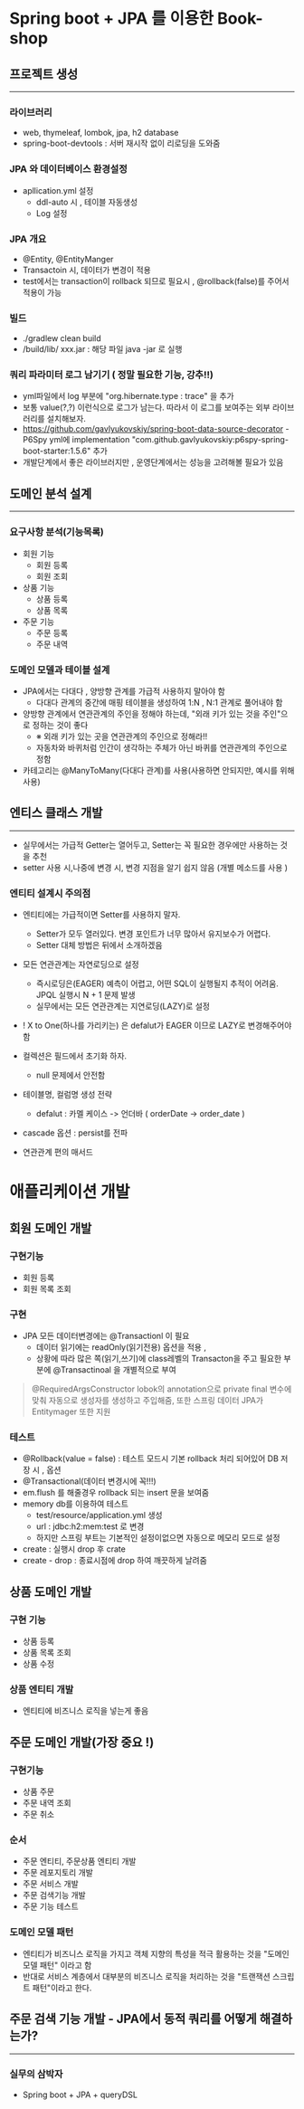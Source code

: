 
# Spring boot  + JPA 를 이용한 Book-shop

## 프로젝트 생성

---
### 라이브러리 
- web, thymeleaf, lombok, jpa, h2 database
- spring-boot-devtools : 서버 재시작 없이 리로딩을 도와줌


### JPA 와 데이터베이스 환경설정 
- apllication.yml 설정 
    - ddl-auto 시 , 테이블 자동생성
    - Log 설정
    
### JPA 개요  
- @Entity, @EntityManger
- Transactoin 시, 데이터가 변경이 적용
- test에서는 transaction이 rollback 되므로 필요시 , @rollback(false)를 주어서 적용이 가능 
 
### 빌드
- ./gradlew clean build 
- /build/lib/ xxx.jar  : 해당 파일 java -jar 로 실행 

### 쿼리 파라미터 로그 남기기 ( 정말 필요한 기능, 강추!!)
- yml파일에서 log 부분에 "org.hibernate.type : trace" 을 추가
- 보통 value(?,?) 이런식으로 로그가 남는다. 따라서 이 로그를 보여주는 외부 라이브러리를 설치해보자.
- https://github.com/gavlyukovskiy/spring-boot-data-source-decorator - P6Spy
  yml에 implementation "com.github.gavlyukovskiy:p6spy-spring-boot-starter:1.5.6" 추가 
- 개발단계에서 좋은 라이브러지만 , 운영단계에서는 성능을 고려해볼 필요가 있음 


## 도메인 분석 설계

---

### 요구사항 분석(기능목록)

- 회원 기능
  - 회원 등록
  - 회원 조회
- 상품 기능
  - 상품 등록 
  - 상품 목록
- 주문 기능
  - 주문 등록
  - 주문 내역
  

### 도메인 모델과 테이블 설계
- JPA에서는 다대다 , 양방향 관계를 가급적 사용하지 말아야 함
  - 다대다 관계의 중간에 매핑 테이블을 생성하여 1:N , N:1 관계로 풀어내야 함 
- 양방향 관계에서 연관관계의 주인을 정해야 하는데, "외래 키가 있는 것을 주인"으로 정하는 것이 좋다
  - ※ 외래 키가 있는 곳을 연관관계의 주인으로 정해라!! 
  - 자동차와 바퀴처럼 인간이 생각하는 주체가 아닌 바퀴를 연관관계의 주인으로 정함 
- 카테고리는 @ManyToMany(다대다 관계)를 사용(사용하면 안되지만, 예시를 위해 사용)


## 엔티스 클래스 개발 

--- 

- 실무에서는 가급적 Getter는 열어두고, Setter는 꼭 필요한 경우에만 사용하는 것을 추천 
- setter 사용 시,나중에 변경 시, 변경 지점을 알기 쉽지 않음 (개별 메소드를 사용 )

### 엔티티 설계시 주의점
- 엔티티에는 가급적이면 Setter를 사용하지 말자.
  - Setter가 모두 열러있다. 변경 포인트가 너무 많아서 유지보수가 어렵다.
  - Setter 대체 방법은 뒤에서 소개하겠음
- 모든 연관관계는 자연로딩으로 설정
  - 즉시로딩은(EAGER) 예측이 어렵고, 어떤 SQL이 실행될지 추적이 어려움. JPQL 실행시 N + 1 문제 발생
  - 실무에서는 모든 연관관계는 지연로딩(LAZY)로 설정
- ! X to One(하나를 가리키는) 은 defalut가 EAGER 이므로  LAZY로 변경해주어야함
- 컬렉션은 필드에서 초기화 하자.
  - null 문제에서 안전함
- 테이블명, 컬럼명 생성 전략 
  - defalut : 카멜 케이스 -> 언더바 ( orderDate -> order_date )
  
- cascade 옵션 : persist를 전파
- 연관관계 편의 매서드 


# 애플리케이션 개발 

## 회원 도메인 개발 

### 구현기능 
- 회원 등록
- 회원 목록 조회 

### 구현
- JPA 모든 데이터변경에는 @Transactionl 이 필요 
  - 데이터 읽기에는 readOnly(읽기전용) 옵션을 적용 ,  
  - 상황에 따라 많은 쪽(읽기,쓰기)에 class레벨의 Transacton을 주고 필요한 부분에  @Transactinoal 을 개별적으로 부여

> @RequiredArgsConstructor
lobok의 annotation으로 private final 변수에 맞춰 자동으로 생성자를 생성하고 주입해줌, 또한 스프링 데이터 JPA가 Entitymager 또한 지원 
>

### 테스트
- @Rollback(value = false) : 테스트 모드시 기본 rollback 처리 되어있어 DB 저장 시 , 옵션
- @Transactional(데이터 변경시에 꼭!!!)
- em.flush 를 해줄경우 rollback 되는 insert 문을 보여줌
- memory db를 이용하여 테스트
  - test/resource/application.yml 생성
  - url : jdbc:h2:mem:test 로 변경
  - 하지만 스프링 부트는 기본적인 설정이없으면 자동으로 메모리 모드로 설정 
- create : 실행시 drop 후 crate 
- create - drop : 종료시점에 drop 하여 깨끗하게 날려줌

## 상품 도메인 개발

### 구현 기능
- 상품 등록
- 상품 목록 조회
- 상품 수정 


### 상품 엔티티 개발 
- 엔티티에 비즈니스 로직을 넣는게 좋음 
 

## 주문 도메인 개발(가장 중요 !) 

### 구현기능
- 상품 주문
- 주문 내역 조회
- 주문 취소 

### 순서
- 주문 엔티티, 주문상품 엔티티 개발
- 주문 레포지토리 개발
- 주문 서비스 개발
- 주문 검색기능 개발
- 주문 기능 테스트  

### 도메인 모델 패턴
- 엔티티가 비즈니스 로직을 가지고 객체 지향의 특성을 적극 활용하는 것을 "도메인 모델 패턴" 이라고 함
- 반대로 서비스 계층에서 대부분의 비즈니스 로직을 처리하는 것을 "트랜잭션 스크립트 패턴"이라고 한다.
 

## 주문 검색 기능 개발 - JPA에서 동적 쿼리를 어떻게 해결하는가?

---


### 실무의 삼박자 
- Spring boot + JPA + queryDSL






  

